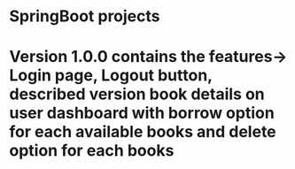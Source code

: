 # SpringBoot projects
# Version 1.0.0 contains the features-> Login page, Logout button, described version book details on user dashboard with borrow option for each available books and delete option for each books

